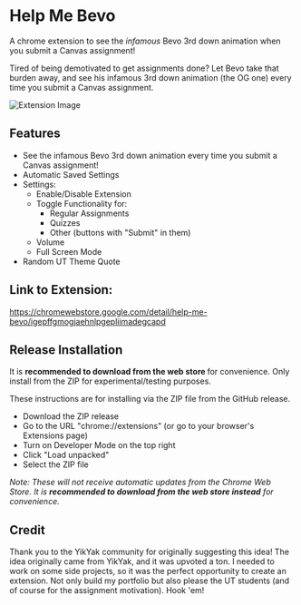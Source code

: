 # Help Me Bevo

A chrome extension to see the <i>infamous</i> Bevo 3rd down animation when you submit a Canvas assignment!

Tired of being demotivated to get assignments done? 
Let Bevo take that burden away, and see his infamous 3rd down animation (the OG one) every time you submit a Canvas assignment. 

![Extension Image](https://lh3.googleusercontent.com/nV0uRjXJ9PRps2P3YY9rYKPUT-yYxGjKgwpmO6njmjV1kXdv4rJNr6LxXtz1gRBOB1eKHVyj6CPcpI_Kf791uBfV1jw=s1280-w1280-h800)

## Features

- See the infamous Bevo 3rd down animation every time you submit a Canvas assignment!
- Automatic Saved Settings
- Settings:
  - Enable/Disable Extension
  - Toggle Functionality for:
    - Regular Assignments
    - Quizzes
    - Other (buttons with "Submit" in them)
  - Volume
  - Full Screen Mode
- Random UT Theme Quote

## Link to Extension:

https://chromewebstore.google.com/detail/help-me-bevo/igepffgmogjaehnlpgepliimadegcapd

## Release Installation
It is <b>recommended to download from the web store </b> for convenience.</i>
Only install from the ZIP for experimental/testing purposes.

These instructions are for installing via the ZIP file from the GitHub release.
- Download the ZIP release
- Go to the URL "chrome://extensions" (or go to your browser's Extensions page)
- Turn on Developer Mode on the top right
- Click "Load unpacked"
- Select the ZIP file 

<i>Note: These will not receive automatic updates from the Chrome Web Store. It is <b>recommended to download from the web store instead</b> for convenience.</i>

## Credit
Thank you to the YikYak community for originally suggesting this idea!
The idea originally came from YikYak, and it was upvoted a ton. I needed to work on some side projects, so it was the perfect opportunity to create an extension. Not only build my portfolio but also please the UT students (and of course for the assignment motivation). Hook 'em!
